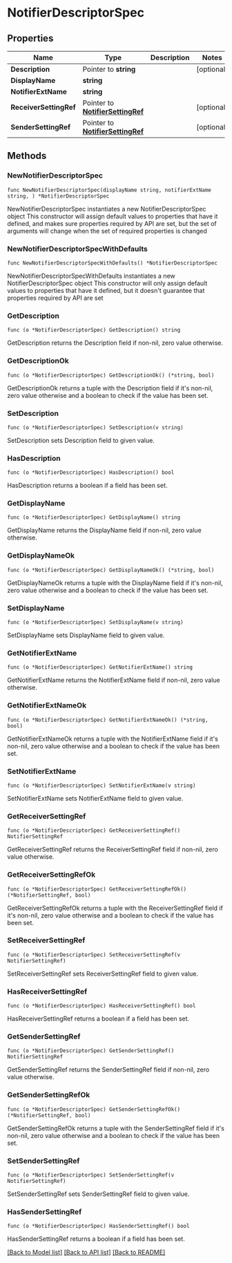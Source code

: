 # NotifierDescriptorSpec

## Properties

Name | Type | Description | Notes
------------ | ------------- | ------------- | -------------
**Description** | Pointer to **string** |  | [optional] 
**DisplayName** | **string** |  | 
**NotifierExtName** | **string** |  | 
**ReceiverSettingRef** | Pointer to [**NotifierSettingRef**](NotifierSettingRef.md) |  | [optional] 
**SenderSettingRef** | Pointer to [**NotifierSettingRef**](NotifierSettingRef.md) |  | [optional] 

## Methods

### NewNotifierDescriptorSpec

`func NewNotifierDescriptorSpec(displayName string, notifierExtName string, ) *NotifierDescriptorSpec`

NewNotifierDescriptorSpec instantiates a new NotifierDescriptorSpec object
This constructor will assign default values to properties that have it defined,
and makes sure properties required by API are set, but the set of arguments
will change when the set of required properties is changed

### NewNotifierDescriptorSpecWithDefaults

`func NewNotifierDescriptorSpecWithDefaults() *NotifierDescriptorSpec`

NewNotifierDescriptorSpecWithDefaults instantiates a new NotifierDescriptorSpec object
This constructor will only assign default values to properties that have it defined,
but it doesn't guarantee that properties required by API are set

### GetDescription

`func (o *NotifierDescriptorSpec) GetDescription() string`

GetDescription returns the Description field if non-nil, zero value otherwise.

### GetDescriptionOk

`func (o *NotifierDescriptorSpec) GetDescriptionOk() (*string, bool)`

GetDescriptionOk returns a tuple with the Description field if it's non-nil, zero value otherwise
and a boolean to check if the value has been set.

### SetDescription

`func (o *NotifierDescriptorSpec) SetDescription(v string)`

SetDescription sets Description field to given value.

### HasDescription

`func (o *NotifierDescriptorSpec) HasDescription() bool`

HasDescription returns a boolean if a field has been set.

### GetDisplayName

`func (o *NotifierDescriptorSpec) GetDisplayName() string`

GetDisplayName returns the DisplayName field if non-nil, zero value otherwise.

### GetDisplayNameOk

`func (o *NotifierDescriptorSpec) GetDisplayNameOk() (*string, bool)`

GetDisplayNameOk returns a tuple with the DisplayName field if it's non-nil, zero value otherwise
and a boolean to check if the value has been set.

### SetDisplayName

`func (o *NotifierDescriptorSpec) SetDisplayName(v string)`

SetDisplayName sets DisplayName field to given value.


### GetNotifierExtName

`func (o *NotifierDescriptorSpec) GetNotifierExtName() string`

GetNotifierExtName returns the NotifierExtName field if non-nil, zero value otherwise.

### GetNotifierExtNameOk

`func (o *NotifierDescriptorSpec) GetNotifierExtNameOk() (*string, bool)`

GetNotifierExtNameOk returns a tuple with the NotifierExtName field if it's non-nil, zero value otherwise
and a boolean to check if the value has been set.

### SetNotifierExtName

`func (o *NotifierDescriptorSpec) SetNotifierExtName(v string)`

SetNotifierExtName sets NotifierExtName field to given value.


### GetReceiverSettingRef

`func (o *NotifierDescriptorSpec) GetReceiverSettingRef() NotifierSettingRef`

GetReceiverSettingRef returns the ReceiverSettingRef field if non-nil, zero value otherwise.

### GetReceiverSettingRefOk

`func (o *NotifierDescriptorSpec) GetReceiverSettingRefOk() (*NotifierSettingRef, bool)`

GetReceiverSettingRefOk returns a tuple with the ReceiverSettingRef field if it's non-nil, zero value otherwise
and a boolean to check if the value has been set.

### SetReceiverSettingRef

`func (o *NotifierDescriptorSpec) SetReceiverSettingRef(v NotifierSettingRef)`

SetReceiverSettingRef sets ReceiverSettingRef field to given value.

### HasReceiverSettingRef

`func (o *NotifierDescriptorSpec) HasReceiverSettingRef() bool`

HasReceiverSettingRef returns a boolean if a field has been set.

### GetSenderSettingRef

`func (o *NotifierDescriptorSpec) GetSenderSettingRef() NotifierSettingRef`

GetSenderSettingRef returns the SenderSettingRef field if non-nil, zero value otherwise.

### GetSenderSettingRefOk

`func (o *NotifierDescriptorSpec) GetSenderSettingRefOk() (*NotifierSettingRef, bool)`

GetSenderSettingRefOk returns a tuple with the SenderSettingRef field if it's non-nil, zero value otherwise
and a boolean to check if the value has been set.

### SetSenderSettingRef

`func (o *NotifierDescriptorSpec) SetSenderSettingRef(v NotifierSettingRef)`

SetSenderSettingRef sets SenderSettingRef field to given value.

### HasSenderSettingRef

`func (o *NotifierDescriptorSpec) HasSenderSettingRef() bool`

HasSenderSettingRef returns a boolean if a field has been set.


[[Back to Model list]](../README.md#documentation-for-models) [[Back to API list]](../README.md#documentation-for-api-endpoints) [[Back to README]](../README.md)


